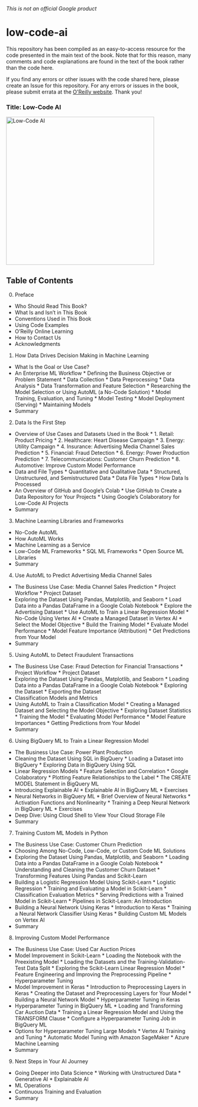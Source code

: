 *This is not an official Google product*

# low-code-ai
This repository has been compiled as an easy-to-access resource for the code presented in the main text of the book. Note that for this reason, many comments and code explanations are found in the text of the book rather than the code here. 

If you find any errors or other issues with the code shared here, please create an Issue for this repository. For any errors or issues in the book, please submit errata at the [O'Reilly website](http://oreilly.com/catalog/0636920860877/errata?_gl=1*1beeaae*_ga*MTcwOTUxOTQ3OS4xNjc2NzUwNTU0*_ga_092EL089CH*MTY5NDk3MTk1MS41LjAuMTY5NDk3MTk1Ny41NC4wLjA.). Thank you!

### Title: Low-Code AI

<img src="Low-Code_AI.png" alt="Low-Code AI" width="400"/>

## Table of Contents
0. Preface
  *  Who Should Read This Book?
  *  What Is and Isn’t in This Book
  *  Conventions Used in This Book
  *  Using Code Examples
  *  O’Reilly Online Learning
  *  How to Contact Us
  *  Acknowledgments

1. How Data Drives Decision Making in Machine Learning
  *  What Is the Goal or Use Case?
  *  An Enterprise ML Workflow
    *  Defining the Business Objective or Problem Statement
    *  Data Collection
    *  Data Preprocessing
    *  Data Analysis
    *  Data Transformation and Feature Selection
    *  Researching the Model Selection or Using AutoML (a No-Code Solution)
    *  Model Training, Evaluation, and Tuning
    *  Model Testing
    *  Model Deployment (Serving)
    *  Maintaining Models
  *  Summary

2. Data Is the First Step
  *  Overview of Use Cases and Datasets Used in the Book
    *  1. Retail: Product Pricing
    *  2. Healthcare: Heart Disease Campaign
    *  3. Energy: Utility Campaign
    *  4. Insurance: Advertising Media Channel Sales Prediction
    *  5. Financial: Fraud Detection
    *  6. Energy: Power Production Prediction
    *  7. Telecommunications: Customer Churn Prediction
    *  8. Automotive: Improve Custom Model Performance
  *  Data and File Types
    *  Quantitative and Qualitative Data
    *  Structured, Unstructured, and Semistructured Data
    *  Data File Types
    *  How Data Is Processed
  *  An Overview of GitHub and Google’s Colab
    *  Use GitHub to Create a Data Repository for Your Projects
    *  Using Google’s Colaboratory for Low-Code AI Projects
  *  Summary

3. Machine Learning Libraries and Frameworks
  *  No-Code AutoML
  *  How AutoML Works
  *  Machine Learning as a Service
  *  Low-Code ML Frameworks
    *  SQL ML Frameworks
    *  Open Source ML Libraries
  *  Summary

4. Use AutoML to Predict Advertising Media Channel Sales
  *  The Business Use Case: Media Channel Sales Prediction
    *  Project Workflow
    *  Project Dataset
  *  Exploring the Dataset Using Pandas, Matplotlib, and Seaborn
    *  Load Data into a Pandas DataFrame in a Google Colab Notebook
    *  Explore the Advertising Dataset
    *  Use AutoML to Train a Linear Regression Model
    *  No-Code Using Vertex AI
    *  Create a Managed Dataset in Vertex AI
    *  Select the Model Objective
    *  Build the Training Model
    *  Evaluate Model Performance
    *  Model Feature Importance (Attribution)
    *  Get Predictions from Your Model
  *  Summary

5. Using AutoML to Detect Fraudulent Transactions
  *  The Business Use Case: Fraud Detection for Financial Transactions
    *  Project Workflow
    *  Project Dataset
  *  Exploring the Dataset Using Pandas, Matplotlib, and Seaborn
    *  Loading Data into a Pandas DataFrame in a Google Colab Notebook
    *  Exploring the Dataset
    *  Exporting the Dataset
  *  Classification Models and Metrics
  *  Using AutoML to Train a Classification Model
    *  Creating a Managed Dataset and Selecting the Model Objective
    *  Exploring Dataset Statistics
    *  Training the Model
    *  Evaluating Model Performance
    *  Model Feature Importances
    *  Getting Predictions from Your Model
  *  Summary

6. Using BigQuery ML to Train a Linear Regression Model
  *  The Business Use Case: Power Plant Production
  *  Cleaning the Dataset Using SQL in BigQuery
    *  Loading a Dataset into BigQuery
    *  Exploring Data in BigQuery Using SQL
  *  Linear Regression Models
    *  Feature Selection and Correlation
    *  Google Colaboratory
    *  Plotting Feature Relationships to the Label
    *  The CREATE MODEL Statement in BigQuery ML
  *  Introducing Explainable AI
    *  Explainable AI in BigQuery ML
    *  Exercises
  *  Neural Networks in BigQuery ML
    *  Brief Overview of Neural Networks
    *  Activation Functions and Nonlinearity
    *  Training a Deep Neural Network in BigQuery ML
    *  Exercises
  *  Deep Dive: Using Cloud Shell to View Your Cloud Storage File
  *  Summary

7. Training Custom ML Models in Python
  *  The Business Use Case: Customer Churn Prediction
  *  Choosing Among No-Code, Low-Code, or Custom Code ML Solutions
  *  Exploring the Dataset Using Pandas, Matplotlib, and Seaborn
    *  Loading Data into a Pandas DataFrame in a Google Colab Notebook
    *  Understanding and Cleaning the Customer Churn Dataset
    *  Transforming Features Using Pandas and Scikit-Learn
  *  Building a Logistic Regression Model Using Scikit-Learn
    *  Logistic Regression
    *  Training and Evaluating a Model in Scikit-Learn
    *  Classification Evaluation Metrics
    *  Serving Predictions with a Trained Model in Scikit-Learn
    *  Pipelines in Scikit-Learn: An Introduction
  *  Building a Neural Network Using Keras
    *  Introduction to Keras
    *  Training a Neural Network Classifier Using Keras
    *  Building Custom ML Models on Vertex AI
  *  Summary

8. Improving Custom Model Performance
  *  The Business Use Case: Used Car Auction Prices
  *  Model Improvement in Scikit-Learn
    *  Loading the Notebook with the Preexisting Model
    *  Loading the Datasets and the Training-Validation-Test Data Split
    *  Exploring the Scikit-Learn Linear Regression Model
    *  Feature Engineering and Improving the Preprocessing Pipeline
    *  Hyperparameter Tuning
  *  Model Improvement in Keras
    *  Introduction to Preprocessing Layers in Keras
    *  Creating the Dataset and Preprocessing Layers for Your Model
    *  Building a Neural Network Model
    *  Hyperparameter Tuning in Keras
  *  Hyperparameter Tuning in BigQuery ML
    *  Loading and Transforming Car Auction Data
    *  Training a Linear Regression Model and Using the TRANSFORM Clause
    *  Configure a Hyperparameter Tuning Job in BigQuery ML
  *  Options for Hyperparameter Tuning Large Models
    *  Vertex AI Training and Tuning
    *  Automatic Model Tuning with Amazon SageMaker
    *  Azure Machine Learning
  *  Summary

9. Next Steps in Your AI Journey
  *  Going Deeper into Data Science
    *  Working with Unstructured Data
    *  Generative AI
    *  Explainable AI
  *  ML Operations
  *  Continuous Training and Evaluation
  *  Summary
